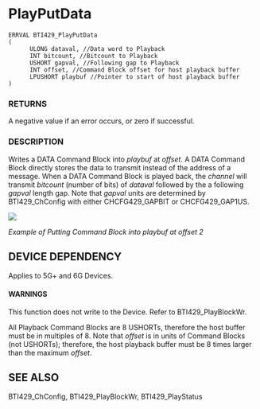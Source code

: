 # **PlayPutData**

```
ERRVAL BTI429_PlayPutData
(
      ULONG dataval, //Data word to Playback
      INT bitcount, //Bitcount to Playback
      USHORT gapval, //Following gap to Playback
      INT offset, //Command Block offset for host playback buffer
      LPUSHORT playbuf //Pointer to start of host playback buffer
)
```
### **RETURNS**

A negative value if an error occurs, or zero if successful.

### **DESCRIPTION**

Writes a DATA Command Block into *playbuf* at *offset*. A DATA Command Block directly stores the data to transmit instead of the address of a message. When a DATA Command Block is played back, the *channel* will transmit *bitcount* (number of bits) of *dataval* followed by the a following *gapval* length gap. Note that *gapval* units are determined by BTI429\_ChConfig with either CHCFG429\_GAPBIT or CHCFG429\_GAP1US.

![](_page_0_Figure_8.jpeg)

*Example of Putting Command Block into playbuf at offset 2*

## **DEVICE DEPENDENCY**

Applies to 5G+ and 6G Devices.

#### **WARNINGS**

This function does not write to the Device. Refer to BTI429\_PlayBlockWr.

All Playback Command Blocks are 8 USHORTs, therefore the host buffer must be in multiples of 8. Note that *offset* is in units of Command Blocks (not USHORTs); therefore, the host playback buffer must be 8 times larger than the maximum *offset*.

## **SEE ALSO**

BTI429\_ChConfig, BTI429\_PlayBlockWr, BTI429\_PlayStatus